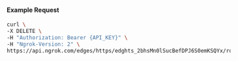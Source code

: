 <!-- Code generated for API Clients. DO NOT EDIT. -->

#### Example Request

```bash
curl \
-X DELETE \
-H "Authorization: Bearer {API_KEY}" \
-H "Ngrok-Version: 2" \
https://api.ngrok.com/edges/https/edghts_2bhsMn0lSucBefDPJ6S0emKSQYx/routes/edghtsrt_2bhsMsPbBLeRKrBn1DbmeFXF0fE/compression
```
